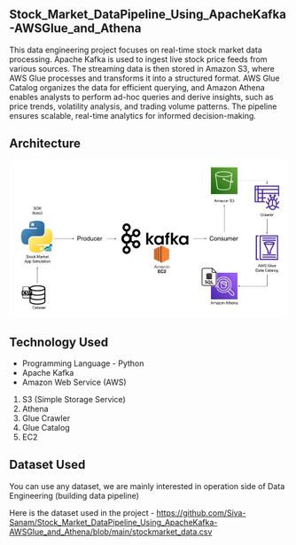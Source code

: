 ## Stock_Market_DataPipeline_Using_ApacheKafka-AWSGlue_and_Athena
This data engineering project focuses on real-time stock market data processing. Apache Kafka is used to ingest live stock price feeds from various sources. The streaming data is then stored in Amazon S3, where AWS Glue processes and transforms it into a structured format. AWS Glue Catalog organizes the data for efficient querying, and Amazon Athena enables analysts to perform ad-hoc queries and derive insights, such as price trends, volatility analysis, and trading volume patterns. The pipeline ensures scalable, real-time analytics for informed decision-making.

## Architecture 
<img src="ProjectArchitecture.jpg">

## Technology Used
- Programming Language - Python
- Apache Kafka
- Amazon Web Service (AWS)
1. S3 (Simple Storage Service)
2. Athena
3. Glue Crawler
4. Glue Catalog
5. EC2



## Dataset Used
You can use any dataset, we are mainly interested in operation side of Data Engineering (building data pipeline) 

Here is the dataset used in the project - https://github.com/Siva-Sanam/Stock_Market_DataPipeline_Using_ApacheKafka-AWSGlue_and_Athena/blob/main/stockmarket_data.csv









